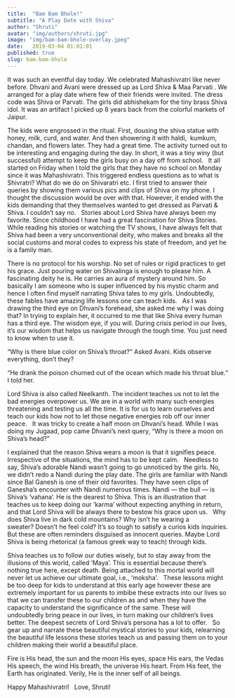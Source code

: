 ```yaml
---
title:  "Bam Bam Bhole!"
subtitle: "A Play Date with Shiva"
author: "Shruti"
avatar: "img/authors/shruti.jpg"
image: "img/bam-bam-bhole-overlay.jpeg"
date:   2019-03-04 01:01:01
published: true
slug: bam-bam-bhole
---
```


It was such an eventful day today. We celebrated Mahashivratri like never before. Dhvani and Avani were dressed up as Lord Shiva & Maa Parvati . We arranged for a play date where few of their friends were invited. The dress code was Shiva or Parvati. The girls did abhishekam for the tiny brass Shiva idol. It was an artifact I picked up 8 years back from the colorful markets of Jaipur. 

The kids were engrossed in the ritual. First, dousing the shiva statue with honey, milk, curd, and water. And then showering it with haldi,  kumkum, chandan, and flowers later. They had a great time. The activity turned out to be interesting and engaging during the day. In short, it was a tiny winy (but successful) attempt to keep the girls busy on a day off from school. 
 
It all started on Friday when I told the girls that they have no school on Monday since it was Mahashivratri. This triggered endless questions as to what is Shivratri? What do we do on Shivaratri etc. I first tried to answer their queries by showing them various pics and clips of Shiva on my phone. I thought the discussion would be over with that. However, it ended with the kids demanding that they themselves wanted to get dressed as Parvati & Shiva. I couldn’t say no.
 
Stories about Lord Shiva have always been my favorite. Since childhood I have had a great fascination for Shiva Stories. While reading his stories or watching the TV shows, I have always felt that Shiva had been a very unconventional deity, who makes and breaks all the social customs and moral codes to express his state of freedom, and yet he is a family man. 

There is no protocol for his worship. No set of rules or rigid practices to get his grace. Just pouring water on Shivalinga is enough to please him. A fascinating deity he is. He carries an aura of mystery around him. So basically I am someone who is super influenced by his mystic charm and hence I often find myself narrating Shiva tales to my girls. Undoubtedly, these fables have amazing life lessons one can teach kids.
 
As I was drawing the third eye on Dhvani’s forehead, she asked me why I was doing that? In trying to explain her, it occurred to me that like Shiva every human has a third eye. The wisdom eye, if you will. During crisis period in our lives, it’s our wisdom that helps us navigate through the tough time. You just need to know when to use it.

“Why is there blue color on Shiva’s throat?” Asked Avani. Kids observe everything, don’t they?

“He drank the poison churned out of the ocean which made his throat blue.“ I told her.

Lord Shiva is also called Neelkanth. The incident teaches us not to let the bad energies overpower us. We are in a world with many such energies threatening and testing us all the time. It is for us to learn ourselves and teach our kids how not to let those negative energies rob off our inner peace.
 
It was tricky to create a half moon on Dhvani’s head. While I was doing my Jugaad, pop came Dhvani’s next query, “Why is there a moon on Shiva’s head?”

I explained that the reason Shiva wears a moon is that it signifies peace. Irrespective of the situations, the mind has to be kept calm.
 
Needless to say, Shiva’s adorable Nandi wasn’t going to go unnoticed by the girls. No, we didn’t redo a Nandi during the play date. The girls are familiar with Nandi since Bal Ganesh is one of their old favorites. They have seen clips of Ganesha’s encounter with Nandi numerous times. Nandi — the bull — is Shiva’s ‘vahana’. He is the dearest to Shiva. This is an illustration that teaches us to keep doing our ‘karma’ without expecting anything in return, and that Lord Shiva will be always there to bestow his grace upon us.
 
Why does Shiva live in dark cold mountains? Why isn’t he wearing a sweater? Doesn’t he feel cold? It’s so tough to satisfy a curios kids inquiries. But these are often reminders disguised as innocent queries. Maybe Lord Shiva is being rhetorical (a famous greek way to teach) through kids.

Shiva teaches us to follow our duties wisely, but to stay away from the illusions of this world, called ‘Maya’. This is essential because there’s nothing true here, except death. Being attached to this mortal world will never let us achieve our ultimate goal, i.e., ‘moksha’.
 
These lessons might be too deep for kids to understand at this early age however these are extremely important for us parents to imbibe these extracts into our lives so that we can transfer these to our children as and when they have the capacity to understand the significance of the same. These will undoubtedly bring peace in our lives, in turn making our children’s lives better. The deepest secrets of Lord Shiva’s persona has a lot to offer.
 
So gear up and narrate these beautiful mystical stories to your kids, relearning the beautiful life lessons these stories teach us and passing them on to your children making their world a beautiful place.

Fire is His head, the sun and the moon His eyes, space His ears, the Vedas His speech, the wind His breath, the universe His heart. From His feet, the Earth has originated. Verily, He is the inner self of all beings.

Happy Mahashivratri!
 
Love,
Shruti!


